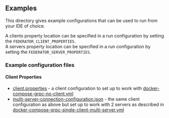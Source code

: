 ## Examples

This directory gives example configurations that can be used to run from your IDE of choice.

A clients property location can be specified in a run configuration by setting the `FEDERATOR_CLIENT_PROPERTIES`.  
A servers property location can be specified in a run configuration by setting the `FEDERATOR_SERVER_PROPERTIES`.

### Example configuration files

#### Client Properties

* [client.properties](client.properties) - a client configuration to set up to work with [docker-compose-grpc-no-client.yml](../../docker/docker-compose-grpc-no-client.yml)
* [multi-server-connection-configuration.json](multi-server-connection-configuration.json) - the same client configuration as above but set up to work with 2 servers as described in [docker-compose-grpc-single-client-multi-server.yml](../../docker/docker-compose-grpc-single-client-multi-server.yml)


